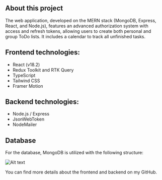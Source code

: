## About this project

The web application, developed on the MERN stack (MongoDB, Express, React, and Node.js), features an advanced authorization system with access and refresh tokens, allowing users to create both personal and group ToDo lists. It includes a calendar to track all unfinished tasks.

## Frontend technologies:

* React (v18.2)
* Redux Toolkit and RTK Query
* TypeScript
* Tailwind CSS
* Framer Motion

## Backend technologies:

* Node.js / Express
* JsonWebToken
* NodeMailer

## Database
For the database, MongoDB is utilized with the following structure:

![Alt text](https://example.com/path/to/image.png)

You can find more details about the frontend and backend on my GitHub.
